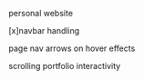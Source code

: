 personal website


[x]navbar handling

page nav arrows
on hover effects

scrolling
portfolio interactivity